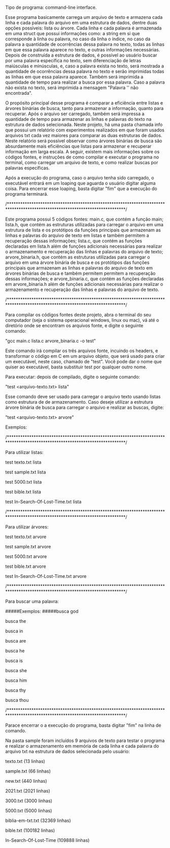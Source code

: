 Tipo de programa: command-line interface.

Esse programa basicamente carrega um arquivo de texto e armazena cada linha e cada palavra do arquivo em
uma estrutura de dados, dentre duas opções possíveis: lista ou árvore. Cada linha e cada palavra é armazenada
em uma struct que possui informações como: a string em si que corresponde à linha ou palavra, no caso da linha
o índice, no caso da palavra a quantidade de ocorrências dessa palavra no texto, todas as linhas em que essa palavra
aparece no texto, e outras informações necessárias. Depois de construída a estrutura de dados, é possível 
ao usuário buscar por uma palavra específica no texto, sem diferenciação de letras maiúsculas e minúsculas, e, caso
a palavra exista no texto, será mostrada a quantidade de ocorrências dessa palavra no texto e serão imprimidas
todas as linhas em que essa palavra aparece. Também será imprimida a quantidade de tempo para realizar a busca
por essa palavra. Caso a palavra não exista no texto, será imprimida a mensagem "Palavra '<palavra digitada>' não encontrada".

O propósito principal desse programa é comparar a eficiência entre listas e árvores binárias de busca, tanto para
armazenar a informação, quanto para recuperar. Após o arquivo ser carregado, também será impressa a quantidade
de tempo para armazenar as linhas e palavras do texto na estrutura de dados selecionada. Neste projeto, há uma
pasta chamada info que possui um relatório com experimentos realizados em que foram usados arquivos txt cada
vez maiores para comparar as duas estruturas de dados. Neste relatório será possível observar como árvores binárias
de busca são absurdamente mais eficiências que listas para armazenar e recuperar informação em larga escala.
A seguir, existem mais informações sobre os códigos fontes, e instruções de como compilar e executar o programa
no terminal, como carregar um arquivo de texto, e como realizar buscas por palavras específicas.

Após a execução do programa, caso o arquivo tenha sido carregado, o executável entrará em um loaping
que aguarda o usuário digitar alguma coisa. Para encerrar esse loaping, basta digitar "fim" que a execução do programa
terminará.




/*****************************************************************************************************************************/

Este programa possui 5 códigos fontes: main.c, que contém a função main; lista.h, que contém as estruturas
utilizadas para carregar o arquivo em uma estrutura de lista e os protótipos da funções principais que 
armazenam as linhas e palavras do arquivo de texto em listas e também permitem a recuperação dessas
informações; lista.c, que contém as funções declaradas em lista.h além de funções adicionais necessárias 
para realizar o armazenamento e recuperação das linhas e palavras do arquivo de texto; arvore_binaria.h, 
que contém as estruturas utilizadas para carregar o arquivo em uma árvore binária de busca e os protótipos
das funções principais que armazenam as linhas e palavras do arquivo de texto em árvores binárias 
de busca e também permitem permitem a recuperação dessas informações; e arvore_binaria.c, que contém
as funções declaradas em arvore_binaria.h além  de funções adicionais necessárias para realizar
o armazenamento e recuperação das linhas e palavras do arquivo de texto.

/*****************************************************************************************************************************/



Para compilar os códigos fontes deste projeto, abra o terminal do seu computador (seja o 
sistema operacional windows, linux ou mac), vá até o diretório onde se encontram
os arquivos fonte, e digite o seguinte comando:

"gcc main.c lista.c arvore_binaria.c -o test"

Este comando irá compilar os três arquivos fonte, incuindo os headers, e transformar
o código em C em um arquivo objeto, que será usado para criar um executável, neste caso,
chamado de "test". Você pode dar o nome que quiser ao executável, basta substituir
test por qualquer outro nome.

Para executar: depois de compilado, digite o seguinte comando:

"test <arquivo-texto.txt> lista"

Esse comando deve ser usado para carregar o arquivo texto usando listas
como estrutura de de armazenamento.
Caso deseje utilizar a estrutura árvore binária de busca para carregar o arquivo
e realizar as buscas, digite:

"test <arquivo-texto.txt> arvore"

Exemplos:

/*****************************************************************************************************************************/

Para utilizar listas:

test texto.txt lista		

test sample.txt lista			

test 5000.txt lista		

test bible.txt lista		

test In-Search-Of-Lost-Time.txt lista	

/*****************************************************************************************************************************/

Para utilizar árvores: 

test texto.txt arvore		

test sample.txt arvore			

test 5000.txt arvore

test bible.txt arvore		

test In-Search-Of-Lost-Time.txt arvore

/*****************************************************************************************************************************/

Para buscar uma palavra:

#####Exemplos:
#####busca god

busca the

busca in

busca are

busca he

busca is

busca she

busca him

busca thy

busca thou

/*****************************************************************************************************************************/

Parace encerrar o a execução do programa, basta digitar "fim" na linha de comando.

Na pasta sample foram incluídos 9 arquivos de texto para testar o programa e realizar  o armazenamento
em memória de cada linha e cada palavra do arquivo txt na estrutura de dados selecionada pelo usuário:

texto.txt (13 linhas)

sample.txt (66 linhas)

new.txt (440 linhas)

2021.txt (2021 linhas)

3000.txt (3000 linhas)

5000.txt (5000 linhas)

biblia-em-txt.txt (32369 linhas)

bible.txt (100182 linhas)

In-Search-Of-Lost-Time (109888 linhas)
